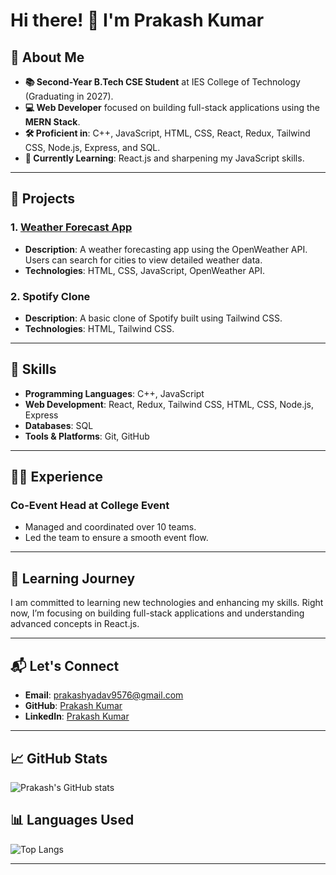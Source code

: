 # Hi there! 👋 I'm Prakash Kumar

## 🚀 About Me
- **📚 Second-Year B.Tech CSE Student** at IES College of Technology (Graduating in 2027).
- **💻 Web Developer** focused on building full-stack applications using the **MERN Stack**.
- **🛠 Proficient in**: C++, JavaScript, HTML, CSS, React, Redux, Tailwind CSS, Node.js, Express, and SQL.
- **🌱 Currently Learning**: React.js and sharpening my JavaScript skills.

---

## 🔭 Projects
### 1. [Weather Forecast App](https://github.com/prakash-ydv/weather-forecast-app)
- **Description**: A weather forecasting app using the OpenWeather API. Users can search for cities to view detailed weather data.
- **Technologies**: HTML, CSS, JavaScript, OpenWeather API.

### 2. Spotify Clone
- **Description**: A basic clone of Spotify built using Tailwind CSS.
- **Technologies**: HTML, Tailwind CSS.

---

## 📖 Skills
- **Programming Languages**: C++, JavaScript
- **Web Development**: React, Redux, Tailwind CSS, HTML, CSS, Node.js, Express
- **Databases**: SQL
- **Tools & Platforms**: Git, GitHub

---

## 👨‍💻 Experience
### Co-Event Head at College Event
- Managed and coordinated over 10 teams.
- Led the team to ensure a smooth event flow.

---

## 🌱 Learning Journey
I am committed to learning new technologies and enhancing my skills. Right now, I’m focusing on building full-stack applications and understanding advanced concepts in React.js.

---

## 📬 Let's Connect
- **Email**: [prakashyadav9576@gmail.com](mailto:prakashyadav9576@gmail.com)
- **GitHub**: [Prakash Kumar](https://github.com/prakash-ydv)
- **LinkedIn**: [Prakash Kumar](https://www.linkedin.com/in/prakash-kumar-jh09/)

---

## 📈 GitHub Stats
![Prakash's GitHub stats](https://github-readme-stats.vercel.app/api?username=prakash-ydv&show_icons=true&theme=radical)

## 📊 Languages Used
![Top Langs](https://github-readme-stats.vercel.app/api/top-langs/?username=prakash-ydv&layout=compact&theme=radical)


---

